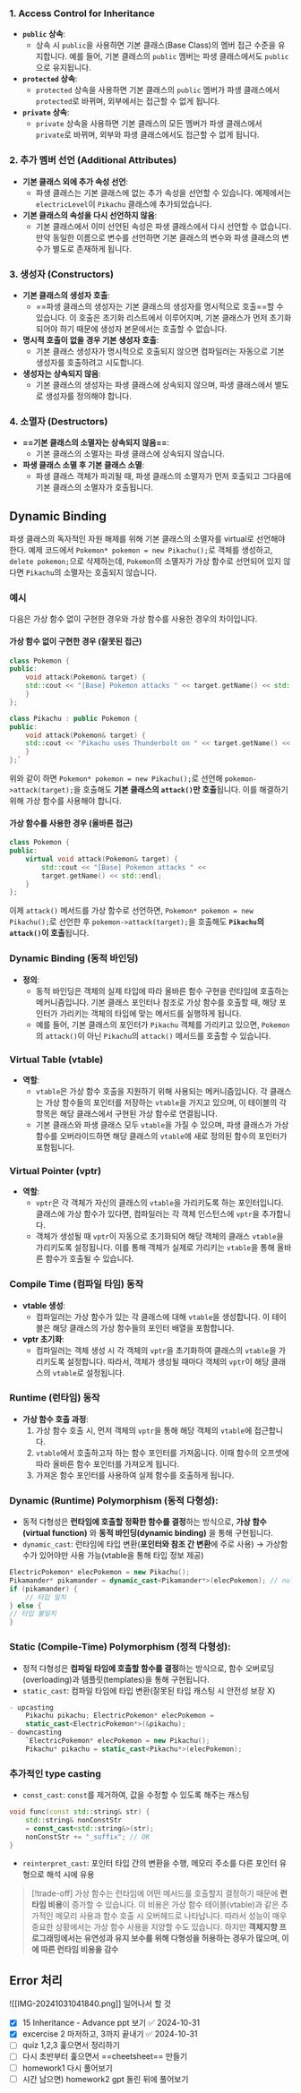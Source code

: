### 1. Access Control for Inheritance
- **`public` 상속**:
    - 상속 시 `public`을 사용하면 기본 클래스(Base Class)의 멤버 접근 수준을 유지합니다. 예를 들어, 기본 클래스의 `public` 멤버는 파생 클래스에서도 `public`으로 유지됩니다.
- **`protected` 상속**:
    - `protected` 상속을 사용하면 기본 클래스의 `public` 멤버가 파생 클래스에서 `protected`로 바뀌며, 외부에서는 접근할 수 없게 됩니다.
- **`private` 상속**:
    - `private` 상속을 사용하면 기본 클래스의 모든 멤버가 파생 클래스에서 `private`로 바뀌며, 외부와 파생 클래스에서도 접근할 수 없게 됩니다.
### 2. 추가 멤버 선언 (Additional Attributes)
- **기본 클래스 외에 추가 속성 선언**:
    - 파생 클래스는 기본 클래스에 없는 추가 속성을 선언할 수 있습니다. 예제에서는 `electricLevel`이 `Pikachu` 클래스에 추가되었습니다.
- **기본 클래스의 속성을 다시 선언하지 않음**:
    - 기본 클래스에서 이미 선언된 속성은 파생 클래스에서 다시 선언할 수 없습니다. 만약 동일한 이름으로 변수를 선언하면 기본 클래스의 변수와 파생 클래스의 변수가 별도로 존재하게 됩니다.
### 3. 생성자 (Constructors)
- **기본 클래스의 생성자 호출**:
    - ==파생 클래스의 생성자는 기본 클래스의 생성자를 명시적으로 호출==할 수 있습니다. 이 호출은 초기화 리스트에서 이루어지며, 기본 클래스가 먼저 초기화되어야 하기 때문에 생성자 본문에서는 호출할 수 없습니다.
- **명시적 호출이 없을 경우 기본 생성자 호출**:
    - 기본 클래스 생성자가 명시적으로 호출되지 않으면 컴파일러는 자동으로 기본 생성자를 호출하려고 시도합니다.
- **생성자는 상속되지 않음**:
    - 기본 클래스의 생성자는 파생 클래스에 상속되지 않으며, 파생 클래스에서 별도로 생성자를 정의해야 합니다.
### 4. 소멸자 (Destructors)
- **==기본 클래스의 소멸자는 상속되지 않음==**:
    - 기본 클래스의 소멸자는 파생 클래스에 상속되지 않습니다.
- **파생 클래스 소멸 후 기본 클래스 소멸**:
    - 파생 클래스 객체가 파괴될 때, 파생 클래스의 소멸자가 먼저 호출되고 그다음에 기본 클래스의 소멸자가 호출됩니다.

## Dynamic Binding
파생 클래스의 독자적인 자원 해제를 위해 기본 클래스의 소멸자를 virtual로 선언해야 한다. 
예제 코드에서 `Pokemon* pokemon = new Pikachu();`로 객체를 생성하고, `delete pokemon;`으로 삭제하는데, `Pokemon`의 소멸자가 가상 함수로 선언되어 있지 않다면 `Pikachu`의 소멸자는 호출되지 않습니다.

### 예시

다음은 가상 함수 없이 구현한 경우와 가상 함수를 사용한 경우의 차이입니다.
#### 가상 함수 없이 구현한 경우 (잘못된 접근)
```cpp
class Pokemon { 
public:     
	void attack(Pokemon& target) {         
	std::cout << "[Base] Pokemon attacks " << target.getName() << std::endl;    
	} 
};  

class Pikachu : public Pokemon { 
public:     
	void attack(Pokemon& target) {         
	std::cout << "Pikachu uses Thunderbolt on " << target.getName() << std::endl;     
	} 
};`
```

위와 같이 하면 `Pokemon* pokemon = new Pikachu();`로 선언해 `pokemon->attack(target);`을 호출해도 **기본 클래스의 `attack()`만 호출**됩니다. 이를 해결하기 위해 가상 함수를 사용해야 합니다.
#### 가상 함수를 사용한 경우 (올바른 접근)
```cpp
class Pokemon { 
public:     
	virtual void attack(Pokemon& target) {         
		std::cout << "[Base] Pokemon attacks " << 
		target.getName() << std::endl;     
	} 
};
```

이제 `attack()` 메서드를 가상 함수로 선언하면, `Pokemon* pokemon = new Pikachu();`로 선언한 후 `pokemon->attack(target);`을 호출해도 **`Pikachu`의 `attack()`이 호출**됩니다.

### Dynamic Binding (동적 바인딩)
- **정의**:
    - 동적 바인딩은 객체의 실제 타입에 따라 올바른 함수 구현을 런타임에 호출하는 메커니즘입니다. 기본 클래스 포인터나 참조로 가상 함수를 호출할 때, 해당 포인터가 가리키는 객체의 타입에 맞는 메서드를 실행하게 됩니다.
    - 예를 들어, 기본 클래스의 포인터가 `Pikachu` 객체를 가리키고 있으면, `Pokemon`의 `attack()`이 아닌 `Pikachu`의 `attack()` 메서드를 호출할 수 있습니다.
### Virtual Table (vtable)
- **역할**:
    - `vtable`은 가상 함수 호출을 지원하기 위해 사용되는 메커니즘입니다. 각 클래스는 가상 함수들의 포인터를 저장하는 `vtable`을 가지고 있으며, 이 테이블의 각 항목은 해당 클래스에서 구현된 가상 함수로 연결됩니다.
    - 기본 클래스와 파생 클래스 모두 `vtable`을 가질 수 있으며, 파생 클래스가 가상 함수를 오버라이드하면 해당 클래스의 `vtable`에 새로 정의된 함수의 포인터가 포함됩니다.
### Virtual Pointer (vptr)
- **역할**:
    - `vptr`은 각 객체가 자신의 클래스의 `vtable`을 가리키도록 하는 포인터입니다. 클래스에 가상 함수가 있다면, 컴파일러는 각 객체 인스턴스에 `vptr`을 추가합니다.
    - 객체가 생성될 때 `vptr`이 자동으로 초기화되어 해당 객체의 클래스 `vtable`을 가리키도록 설정됩니다. 이를 통해 객체가 실제로 가리키는 `vtable`을 통해 올바른 함수가 호출될 수 있습니다.
### Compile Time (컴파일 타임) 동작
- **vtable 생성**:
    - 컴파일러는 가상 함수가 있는 각 클래스에 대해 `vtable`을 생성합니다. 이 테이블은 해당 클래스의 가상 함수들의 포인터 배열을 포함합니다.
- **vptr 초기화**:
    - 컴파일러는 객체 생성 시 각 객체의 `vptr`을 초기화하여 클래스의 `vtable`을 가리키도록 설정합니다. 따라서, 객체가 생성될 때마다 객체의 `vptr`이 해당 클래스의 `vtable`로 설정됩니다.
### Runtime (런타임) 동작
- **가상 함수 호출 과정**:
    1. 가상 함수 호출 시, 먼저 객체의 `vptr`을 통해 해당 객체의 `vtable`에 접근합니다.
    2. `vtable`에서 호출하고자 하는 함수 포인터를 가져옵니다. 이때 함수의 오프셋에 따라 올바른 함수 포인터를 가져오게 됩니다.
    3. 가져온 함수 포인터를 사용하여 실제 함수를 호출하게 됩니다.


### Dynamic (Runtime) Polymorphism (동적 다형성):
- 동적 다형성은 **런타임에 호출할 정확한 함수를 결정**하는 방식으로, **가상 함수(virtual function)** 와 **동적 바인딩(dynamic binding)** 을 통해 구현됩니다.
- `dynamic_cast`: 런타임에 타입 변환(**포인터와 참조 간 변환**에 주로 사용)
  → 가상함수가 있어야만 사용 가능(vtable을 통해 타입 정보 제공)
```cpp
ElectricPokemon* elecPokemon = new Pikachu();
Pikamander* pikamander = dynamic_cast<Pikamander*>(elecPokemon); // nullptr 반환 
if (pikamander) { 
	// 타입 일치 
} else { 
// 타입 불일치 
}
```
### Static (Compile-Time) Polymorphism (정적 다형성):
- 정적 다형성은 **컴파일 타임에 호출할 함수를 결정**하는 방식으로, 함수 오버로딩(overloading)과 템플릿(templates)을 통해 구현됩니다.
- `static_cast`: 컴파일 타임에 타입 변환(잘못된 타입 캐스팅 시 안전성 보장 X)
```cpp
- upcasting
	Pikachu pikachu; ElectricPokemon* elecPokemon =
	static_cast<ElectricPokemon*>(&pikachu);
- downcasting
	`ElectricPokemon* elecPokemon = new Pikachu(); 
	Pikachu* pikachu = static_cast<Pikachu*>(elecPokemon); 
```

### 추가적인 type casting
- `const_cast`: `const`를 제거하여, 값을 수정할 수 있도록 해주는 캐스팅
```cpp
void func(const std::string& str) {
    std::string& nonConstStr 
    = const_cast<std::string&>(str);
    nonConstStr += "_suffix"; // OK
}
```
- `reinterpret_cast`: 포인터 타입 간의 변환을 수행, 메모리 주소를 다른 포인터 유형으로 해석 시에 유용
> [!trade-off]
> 가상 함수는 런타임에 어떤 메서드를 호출할지 결정하기 때문에 **런타임 비용**이 증가할 수 있습니다. 이 비용은 가상 함수 테이블(vtable)과 같은 추가적인 메모리 사용과 함수 호출 시 오버헤드로 나타납니다. 따라서 성능이 매우 중요한 상황에서는 가상 함수 사용을 지양할 수도 있습니다. 하지만 **객체지향 프로그래밍에서는 유연성과 유지 보수를 위해 다형성을 허용하는 경우가 많으며, 이에 따른 런타임 비용을 감수**
## Error 처리
![[IMG-20241031041840.png]]
일어나서 할 것
- [x] 15 Inheritance - Advance ppt 보기 ✅ 2024-10-31
- [x] excercise 2 마저하고, 3까지 끝내기 ✅ 2024-10-31
- [ ] quiz 1,2,3 훑으면서 정리하기
- [ ] 다시 초반부터 훑으면서 ==cheetsheet== 만들기
- [ ] homework1 다시 풀어보기
- [ ] 시간 남으면) homework2 gpt 돌린 뒤에 풀어보기